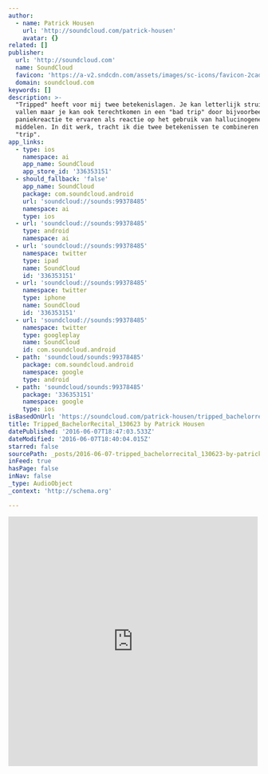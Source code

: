 ```yaml
---
author:
  - name: Patrick Housen
    url: 'http://soundcloud.com/patrick-housen'
    avatar: {}
related: []
publisher:
  url: 'http://soundcloud.com'
  name: SoundCloud
  favicon: 'https://a-v2.sndcdn.com/assets/images/sc-icons/favicon-2cadd14b.ico'
  domain: soundcloud.com
keywords: []
description: >-
  "Tripped" heeft voor mij twee betekenislagen. Je kan letterlijk struikelen en
  vallen maar je kan ook terechtkomen in een "bad trip" door bijvoorbeeld een
  paniekreactie te ervaren als reactie op het gebruik van hallucinogene
  middelen. In dit werk, tracht ik die twee betekenissen te combineren in één
  "trip".
app_links:
  - type: ios
    namespace: ai
    app_name: SoundCloud
    app_store_id: '336353151'
  - should_fallback: 'false'
    app_name: SoundCloud
    package: com.soundcloud.android
    url: 'soundcloud://sounds:99378485'
    namespace: ai
    type: ios
  - url: 'soundcloud://sounds:99378485'
    type: android
    namespace: ai
  - url: 'soundcloud://sounds:99378485'
    namespace: twitter
    type: ipad
    name: SoundCloud
    id: '336353151'
  - url: 'soundcloud://sounds:99378485'
    namespace: twitter
    type: iphone
    name: SoundCloud
    id: '336353151'
  - url: 'soundcloud://sounds:99378485'
    namespace: twitter
    type: googleplay
    name: SoundCloud
    id: com.soundcloud.android
  - path: 'soundcloud/sounds:99378485'
    package: com.soundcloud.android
    namespace: google
    type: android
  - path: 'soundcloud/sounds:99378485'
    package: '336353151'
    namespace: google
    type: ios
isBasedOnUrl: 'https://soundcloud.com/patrick-housen/tripped_bachelorrecital_130623'
title: Tripped_BachelorRecital_130623 by Patrick Housen
datePublished: '2016-06-07T18:47:03.533Z'
dateModified: '2016-06-07T18:40:04.015Z'
starred: false
sourcePath: _posts/2016-06-07-tripped_bachelorrecital_130623-by-patrick-housen.md
inFeed: true
hasPage: false
inNav: false
_type: AudioObject
_context: 'http://schema.org'

---
```

<iframe src="https://cdn.embedly.com/widgets/media.html?src=https%3A%2F%2Fw.soundcloud.com%2Fplayer%2F%3Fvisual%3Dtrue%26url%3Dhttp%253A%252F%252Fapi.soundcloud.com%252Ftracks%252F99378485%26show_artwork%3Dtrue&amp;url=https%3A%2F%2Fsoundcloud.com%2Fpatrick-housen%2Ftripped_bachelorrecital_130623&amp;image=http%3A%2F%2Fa1.sndcdn.com%2Fimages%2Ffb_placeholder.png%3F1465314307&amp;key=b7d04c9b404c499eba89ee7072e1c4f7&amp;type=text%2Fhtml&amp;schema=soundcloud" width="500" height="500" scrolling="no" frameborder="0" allowfullscreen="" style=""></iframe>